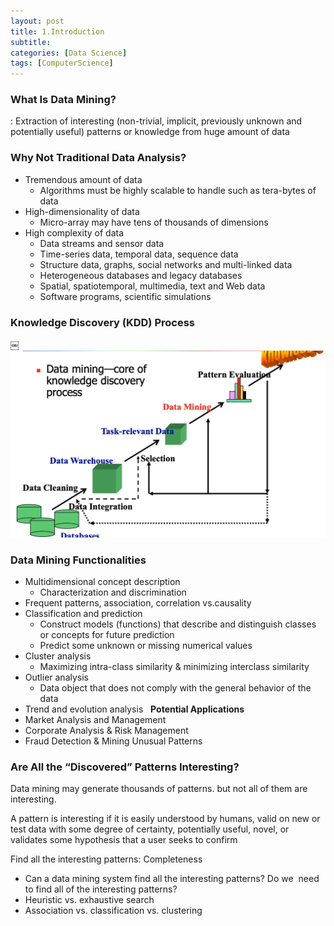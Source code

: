 ```yaml
---
layout: post
title: 1.Introduction
subtitle: 
categories: [Data Science]
tags: [ComputerScience]
---
```


### What Is Data Mining?
: Extraction of interesting (non-trivial, implicit, previously unknown and potentially useful) patterns or knowledge from huge amount of data  

### Why Not Traditional Data Analysis? 

- Tremendous amount of data
	- Algorithms must be highly scalable to handle such as tera-bytes of data  
- High-dimensionality of data 
	- Micro-array may have tens of thousands of dimensions  
- High complexity of data 
	- Data streams and sensor data
	- Time-series data, temporal data, sequence data
	- Structure data, graphs, social networks and multi-linked data
	- Heterogeneous databases and legacy databases
	- Spatial, spatiotemporal, multimedia, text and Web data
	- Software programs, scientific simulations  

### Knowledge Discovery (KDD) Process 
￼
![1.1](/assets/images/ds/1.1.png)


### Data Mining Functionalities 

- Multidimensional concept description
	- Characterization and discrimination 
- Frequent patterns, association, correlation vs.causality 
- Classification and prediction
	- Construct models (functions) that describe and distinguish classes or concepts for future prediction 
	- Predict some unknown or missing numerical values
- Cluster analysis
	- Maximizing intra-class similarity & minimizing interclass similarity  
- Outlier analysis
	- Data object that does not comply with the general behavior of the data  
- Trend and evolution analysis 
 
**Potential Applications** 
- Market Analysis and Management 
- Corporate Analysis & Risk Management 
- Fraud Detection & Mining Unusual Patterns 

### Are All the “Discovered” Patterns Interesting?
Data mining may generate thousands of patterns. but not all of them are interesting. 

A pattern is interesting if it is easily understood by humans, valid on new or test data with some degree of certainty, potentially useful, novel, or validates some hypothesis that a user seeks to confirm 

Find all the interesting patterns: Completeness 
- Can a data mining system find all the interesting patterns? Do we  need to find all of the interesting patterns? 
- Heuristic vs. exhaustive search 
- Association vs. classification vs. clustering  
